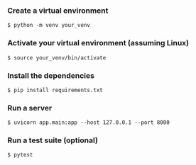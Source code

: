 ### Create a virtual environment
`$ python -m venv your_venv`
### Activate your virtual environment (assuming Linux)
`$ source your_venv/bin/activate` 
### Install the dependencies
`$ pip install requirements.txt`
### Run a server
`$ uvicorn app.main:app --host 127.0.0.1 --port 8000`
### Run a test suite (optional)
`$ pytest`